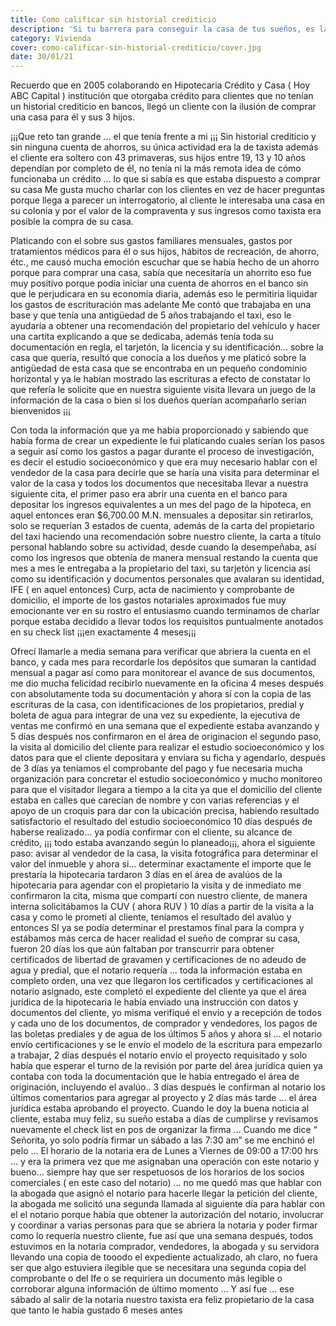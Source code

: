 ```yaml
---
title: Como calificar sin historial crediticio
description: 'Si tu barrera para conseguir la casa de tus sueños, es la falta de historial crediticio, yo te cuento como solucionarlo.'
category: Vivienda
cover: como-calificar-sin-historial-crediticio/cover.jpg
date: 30/01/21
---
```


Recuerdo que en 2005 colaborando en Hipotecaria Crédito y Casa ( Hoy ABC Capital ) institución que otorgaba crédito para clientes que no tenían un historial crediticio en bancos, llegó un cliente con la ilusión de comprar una casa para él y sus 3 hijos.

¡¡¡Que reto tan grande … el que tenía frente a mi ¡¡¡ 
Sin historial crediticio y sin ninguna cuenta de ahorros, su única actividad era la de taxista además el cliente era soltero con 43 primaveras, sus hijos entre 19, 13 y 10 años dependían por completo de él, no tenía ni la más remota idea de cómo funcionaba un crédito … lo que si sabía es que estaba dispuesto a comprar su casa 
Me gusta mucho charlar con los clientes en vez de hacer preguntas porque llega a parecer un interrogatorio, al cliente le interesaba una casa en su colonia y por el valor de la compraventa y sus ingresos como taxista era posible la compra de su casa.

Platicando con el sobre sus gastos familiares mensuales, gastos por tratamientos médicos para él o sus hijos, hábitos de recreación, de ahorro, étc., me causó mucha emoción escuchar que se había hecho de un ahorro porque para comprar una casa, sabía que necesitaría un ahorrito eso fue muy positivo porque podía iniciar una cuenta de ahorros en el banco sin que le perjudicara en su economía diaria, además eso le permitiria liquidar los gastos de escrituración mas adelante 
Me contó que trabajaba en una base y que tenía una antigüedad de 5 años trabajando el taxi,  eso le ayudaría a obtener una recomendación del propietario del vehículo y hacer una cartita explicando a que se dedicaba, además tenía toda su documentación en regla, el tarjetón, la licencia y su identificación… sobre la casa que quería, resultó que conocía a los dueños y me platicó sobre la antigüedad de esta casa que se encontraba en un pequeño condominio horizontal y ya le habían mostrado las escrituras a efecto de constatar lo que refería le solicite que en nuestra siguiente visita llevara un juego de la información de la casa o bien si los dueños querían acompañarlo serian bienvenidos ¡¡¡

Con toda la información que ya me había proporcionado y sabiendo que había forma de crear un expediente le fui platicando cuales serían los pasos a seguir  así como los gastos a pagar durante el proceso de investigación, es decir el estudio socioeconómico y que era muy necesario hablar con el vendedor de la casa para decirle que se haría una visita para determinar el valor de la casa y todos los documentos que necesitaba llevar a nuestra siguiente cita, el primer paso era abrir una cuenta en el banco para depositar los ingresos equivalentes a un mes del pago de la hipoteca, en aquel entonces eran $6,700.00 M.N. mensuales a depositar sin retirarlos, solo se requerían 3 estados de cuenta, además de la carta del propietario del taxi haciendo una recomendación sobre nuestro cliente, la carta a título personal hablando sobre su actividad, desde cuando la desempeñaba, así como los ingresos que obtenía de manera mensual restando la cuenta que mes a mes le entregaba a la propietario del taxi, su tarjetón y licencia así como su identificación y documentos personales que avalaran su identidad, IFE ( en aquel entonces) Curp, acta de nacimiento y comprobante de domicilio, el importe de los gastos notariales aproximados fue muy emocionante ver en su rostro el entusiasmo cuando terminamos de charlar porque estaba decidido a llevar todos los requisitos puntualmente anotados en su check list ¡¡¡en exactamente 4 meses¡¡¡ 

Ofrecí llamarle a media semana para verificar que abriera la cuenta en el banco, y cada mes para recordarle los depósitos que sumaran la cantidad mensual a pagar así como para monitorear el avance de sus documentos, me dio mucha felicidad recibirlo nuevamente en la oficina 4 meses después con absolutamente toda su documentación y ahora sí con la copia de las escrituras de la casa, con identificaciones de los propietarios, predial y boleta de agua para integrar de una vez su expediente, la ejecutiva de ventas me confirmó en una semana que el expediente estaba avanzando y 5 días después nos confirmaron en el área de originacion el segundo paso, la visita al domicilio del cliente para realizar el estudio socioeconómico y los datos para que el cliente depositara y enviara su ficha y agendarlo, después de 3 días ya teníamos el comprobante del pago y  fue necesaria mucha organización para concretar el estudio socioeconómico y mucho monitoreo para que el visitador llegara a tiempo a la cita ya que el domicilio del cliente estaba en calles que carecían de nombre y con varias referencias y el apoyo de un croquis para dar con la ubicación precisa, habiendo resultado satisfactorio el resultado del estudio socioeconómico 10 días después de haberse realizado… ya podía confirmar con el cliente, su alcance de crédito, ¡¡¡ todo estaba avanzando según lo planeado¡¡¡, ahora el siguiente paso: avisar al vendedor de la casa, la visita fotográfica para determinar el valor del inmueble y ahora si… determinar exactamente el importe que le prestaría la hipotecaria tardaron 3 días en el área de avalúos de la hipotecaria para agendar con el propietario la visita y de inmediato me  confirmaron la cita, misma que compartí con nuestro cliente, de manera interna solicitábamos la CUV ( ahora RUV ) 10 días a partir de la visita a la casa y como le prometí al cliente, teníamos el resultado del avalúo y entonces SI ya se podía determinar el prestamos final para la compra y estábamos más cerca de hacer realidad el sueño de comprar su casa, fueron 20 días los que aún faltaban por transcurrir para obtener certificados de libertad de gravamen y certificaciones de no adeudo de agua y predial,  que el notario requería … toda la información estaba en completo orden, una vez que llegaron los certificados y certificaciones al notario asignado, este completó el expediente del cliente ya que el área jurídica de la hipotecaria le había enviado una instrucción con datos y documentos del cliente, yo misma verifiqué el envío y a recepción de todos y cada uno de los documentos, de comprador y vendedores,  los pagos de las boletas prediales y de agua de los últimos 5 años y ahora sí …  el notario envío certificaciones y se le envío el modelo de la escritura para empezarlo a trabajar, 2 días después el notario envío el proyecto requisitado y solo había que esperar el turno de la revisión por parte del área jurídica quien ya contaba con toda la documentación que le había entregado el área de originación, incluyendo el avalúo.. 3 días después le confirman al notario los últimos comentarios para agregar al proyecto y 2 días más tarde … el área jurídica estaba aprobando el proyecto.
Cuando le doy la buena noticia al cliente, estaba muy feliz, su sueño estaba a días de cumplirse y revisamos nuevamente el check list en pos de organizar la firma … Cuando me dice “ Señorita, yo solo podría firmar un sábado a las 7:30 am” se me enchinó el pelo … El horario de la notaria era de Lunes a Viernes de 09:00 a 17:00 hrs … y era la primera vez que me asignaban una operación con este notario y bueno… siempre hay que ser respetuosos de los horarios de los socios comerciales ( en este caso del notario) … no me quedó mas que hablar con la abogada que asignó el notario para hacerle llegar la petición del cliente, la abogada me solicitó una segunda llamada al siguiente día para hablar con el el notario porque había que obtener la autorización del notario, involucrar y coordinar a varias personas para que se abriera la notaria y poder firmar como lo requería nuestro cliente, fue así que una semana después, todos estuvimos en la notaria comprador, vendedores, la abogada y su servidora llevando una copia de tooodo el expediente actualizado, ah claro, no fuera ser que algo estuviera ilegible que se necesitara una segunda copia del comprobante o del Ife o se requiriera un documento más legible o  corroborar alguna información de último momento  … Y así fue … ese sábado al salir de la notaria nuestro taxista era feliz propietario de la casa que tanto le había gustado 6 meses antes 
